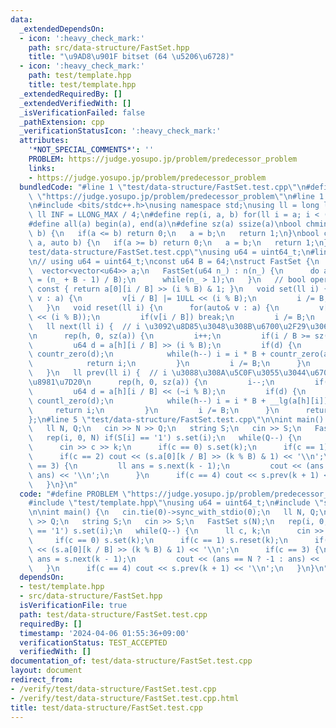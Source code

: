 ```yaml
---
data:
  _extendedDependsOn:
  - icon: ':heavy_check_mark:'
    path: src/data-structure/FastSet.hpp
    title: "\u9AD8\u901F bitset (64 \u5206\u6728)"
  - icon: ':heavy_check_mark:'
    path: test/template.hpp
    title: test/template.hpp
  _extendedRequiredBy: []
  _extendedVerifiedWith: []
  _isVerificationFailed: false
  _pathExtension: cpp
  _verificationStatusIcon: ':heavy_check_mark:'
  attributes:
    '*NOT_SPECIAL_COMMENTS*': ''
    PROBLEM: https://judge.yosupo.jp/problem/predecessor_problem
    links:
    - https://judge.yosupo.jp/problem/predecessor_problem
  bundledCode: "#line 1 \"test/data-structure/FastSet.test.cpp\"\n#define PROBLEM\
    \ \"https://judge.yosupo.jp/problem/predecessor_problem\"\n#line 1 \"test/template.hpp\"\
    \n#include <bits/stdc++.h>\nusing namespace std;\nusing ll = long long;\nconst\
    \ ll INF = LLONG_MAX / 4;\n#define rep(i, a, b) for(ll i = a; i < (b); i++)\n\
    #define all(a) begin(a), end(a)\n#define sz(a) ssize(a)\nbool chmin(auto& a, auto\
    \ b) {\n   if(a <= b) return 0;\n   a = b;\n   return 1;\n}\nbool chmax(auto&\
    \ a, auto b) {\n   if(a >= b) return 0;\n   a = b;\n   return 1;\n}\n#line 3 \"\
    test/data-structure/FastSet.test.cpp\"\nusing u64 = uint64_t;\n#line 1 \"src/data-structure/FastSet.hpp\"\
    \n// using u64 = uint64_t;\nconst u64 B = 64;\nstruct FastSet {\n   u64 n;\n \
    \  vector<vector<u64>> a;\n   FastSet(u64 n_) : n(n_) {\n      do a.emplace_back(n_\
    \ = (n_ + B - 1) / B);\n      while(n_ > 1);\n   }\n   // bool operator[](ll i)\
    \ const { return a[0][i / B] >> (i % B) & 1; }\n   void set(ll i) {\n      for(auto&\
    \ v : a) {\n         v[i / B] |= 1ULL << (i % B);\n         i /= B;\n      }\n\
    \   }\n   void reset(ll i) {\n      for(auto& v : a) {\n         v[i / B] &= ~(1ULL\
    \ << (i % B));\n         if(v[i / B]) break;\n         i /= B;\n      }\n   }\n\
    \   ll next(ll i) {  // i \u3092\u8D85\u3048\u308B\u6700\u2F29\u306E\u8981\u7D20\
    \n      rep(h, 0, sz(a)) {\n         i++;\n         if(i / B >= sz(a[h])) break;\n\
    \         u64 d = a[h][i / B] >> (i % B);\n         if(d) {\n            i +=\
    \ countr_zero(d);\n            while(h--) i = i * B + countr_zero(a[h][i]);\n\
    \            return i;\n         }\n         i /= B;\n      }\n      return n;\n\
    \   }\n   ll prev(ll i) {  // i \u3088\u308A\u5C0F\u3055\u3044\u6700\u2F24\u306E\
    \u8981\u7D20\n      rep(h, 0, sz(a)) {\n         i--;\n         if(i < 0) break;\n\
    \         u64 d = a[h][i / B] << (~i % B);\n         if(d) {\n            i -=\
    \ countl_zero(d);\n            while(h--) i = i * B + __lg(a[h][i]);\n       \
    \     return i;\n         }\n         i /= B;\n      }\n      return -1;\n   }\n\
    };\n#line 5 \"test/data-structure/FastSet.test.cpp\"\n\nint main() {\n   cin.tie(0)->sync_with_stdio(0);\n\
    \   ll N, Q;\n   cin >> N >> Q;\n   string S;\n   cin >> S;\n   FastSet s(N);\n\
    \   rep(i, 0, N) if(S[i] == '1') s.set(i);\n   while(Q--) {\n      ll c, k;\n\
    \      cin >> c >> k;\n      if(c == 0) s.set(k);\n      if(c == 1) s.reset(k);\n\
    \      if(c == 2) cout << (s.a[0][k / B] >> (k % B) & 1) << '\\n';\n      if(c\
    \ == 3) {\n         ll ans = s.next(k - 1);\n         cout << (ans == N ? -1 :\
    \ ans) << '\\n';\n      }\n      if(c == 4) cout << s.prev(k + 1) << '\\n';\n\
    \   }\n}\n"
  code: "#define PROBLEM \"https://judge.yosupo.jp/problem/predecessor_problem\"\n\
    #include \"test/template.hpp\"\nusing u64 = uint64_t;\n#include \"src/data-structure/FastSet.hpp\"\
    \n\nint main() {\n   cin.tie(0)->sync_with_stdio(0);\n   ll N, Q;\n   cin >> N\
    \ >> Q;\n   string S;\n   cin >> S;\n   FastSet s(N);\n   rep(i, 0, N) if(S[i]\
    \ == '1') s.set(i);\n   while(Q--) {\n      ll c, k;\n      cin >> c >> k;\n \
    \     if(c == 0) s.set(k);\n      if(c == 1) s.reset(k);\n      if(c == 2) cout\
    \ << (s.a[0][k / B] >> (k % B) & 1) << '\\n';\n      if(c == 3) {\n         ll\
    \ ans = s.next(k - 1);\n         cout << (ans == N ? -1 : ans) << '\\n';\n   \
    \   }\n      if(c == 4) cout << s.prev(k + 1) << '\\n';\n   }\n}\n"
  dependsOn:
  - test/template.hpp
  - src/data-structure/FastSet.hpp
  isVerificationFile: true
  path: test/data-structure/FastSet.test.cpp
  requiredBy: []
  timestamp: '2024-04-06 01:55:36+09:00'
  verificationStatus: TEST_ACCEPTED
  verifiedWith: []
documentation_of: test/data-structure/FastSet.test.cpp
layout: document
redirect_from:
- /verify/test/data-structure/FastSet.test.cpp
- /verify/test/data-structure/FastSet.test.cpp.html
title: test/data-structure/FastSet.test.cpp
---
```

